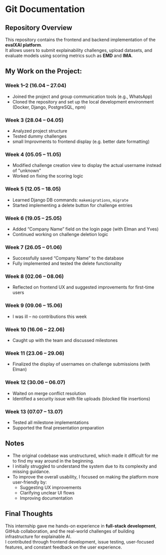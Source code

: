 # Git Documentation

## Repository Overview

This repository contains the frontend and backend implementation of the **evalXAI platform**.  
It allows users to submit explainability challenges, upload datasets, and evaluate models using scoring metrics such as **EMD** and **IMA**.  

## My Work on the Project:

### Week 1–2 (16.04 – 27.04)
- Joined the project and group communication tools (e.g., WhatsApp)
- Cloned the repository and set up the local development environment (Docker, Django, PostgreSQL, npm)

### Week 3 (28.04 – 04.05)
- Analyzed project structure
- Tested dummy challenges
- small Improvments to frontend display (e.g. better date formatting)

### Week 4 (05.05 – 11.05)
- Modified challenge creation view to display the actual username instead of "unknown"
- Worked on fixing the scoring logic

### Week 5 (12.05 – 18.05)
- Learned Django DB commands: `makemigrations`, `migrate`
- Started implementing a delete button for challenge entries

### Week 6 (19.05 – 25.05)
- Added “Company Name” field on the login page (with Elman and Yves)
- Continued working on challenge deletion logic

### Week 7 (26.05 – 01.06)
- Successfully saved “Company Name” to the database
- Fully implemented and tested the delete functionality

### Week 8 (02.06 – 08.06)
- Reflected on frontend UX and suggested improvements for first-time users

### Week 9 (09.06 – 15.06)
- I was ill – no contributions this week

### Week 10 (16.06 – 22.06)
- Caught up with the team and discussed milestones

### Week 11 (23.06 – 29.06)
- Finalized the display of usernames on challenge submissions (with Elman)

### Week 12 (30.06 – 06.07)
- Waited on merge conflict resolution
- Identified a security issue with file uploads (blocked file insertions)

### Week 13 (07.07 – 13.07)
- Tested all milestone implementations
- Supported the final presentation preparation


## Notes
- The original codebase was unstructured, which made it difficult for me to find my way around in the beginning.
- I initially struggled to understand the system due to its complexity and missing guidance.
- To improve the overall usability, I focused on making the platform more user-friendly by:
  - Suggesting UX improvements
  - Clarifying unclear UI flows
  - Improving documentation

## Final Thoughts

This internship gave me hands-on experience in **full-stack development**, GitHub collaboration, and the real-world challenges of building infrastructure for explainable AI.  
I contributed through frontend development, issue testing, user-focused features, and constant feedback on the user experience.



